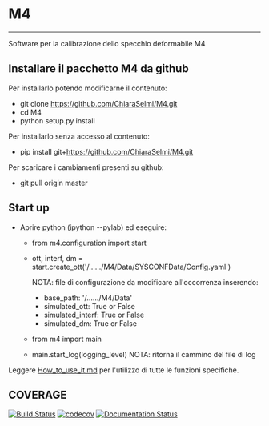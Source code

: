# M4
***
Software per la calibrazione dello specchio deformabile M4

## Installare il pacchetto M4 da github
Per installarlo potendo modificarne il contenuto:
- git clone https://github.com/ChiaraSelmi/M4.git
- cd M4
- python setup.py install

Per installarlo senza accesso al contenuto:
- pip install git+https://github.com/ChiaraSelmi/M4.git

Per scaricare i cambiamenti presenti su github:
- git pull origin master

## Start up
- Aprire python (ipython --pylab) ed eseguire:
  - from m4.configuration import start
  - ott, interf, dm = start.create_ott('/....../M4/Data/SYSCONFData/Config.yaml')

    NOTA: file di configurazione da modificare all'occorrenza inserendo:
    - base_path: '/....../M4/Data'
    - simulated_ott: True or False
    - simulated_interf: True or False
    - simulated_dm: True or False
  - from m4 import main
  - main.start_log(logging_level) NOTA: ritorna il cammino del file di log

Leggere [How_to_use_it.md](https://github.com/ChiaraSelmi/M4/blob/master/How_to_use_it.md) per l'utilizzo di tutte le funzioni specifiche.

## COVERAGE
[![Build Status](https://travis-ci.org/codecov/sourcegraph-codecov.svg?branch=master)](https://codecov.io/gh/ChiaraSelmi/M4/)
[![codecov](https://codecov.io/gh/ChiaraSelmi/M4/branch/master/graph/badge.svg?token=DjC9LhW9FP)](https://codecov.io/gh/ChiaraSelmi/M4)
[![Documentation Status](https://readthedocs.org/projects/m4/badge/?version=latest)](https://m4.readthedocs.io/en/latest/?badge=latest)

